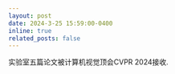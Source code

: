 ```yaml
---
layout: post
date: 2024-3-25 15:59:00-0400
inline: true
related_posts: false
---
```


实验室五篇论文被计算机视觉顶会CVPR 2024接收.